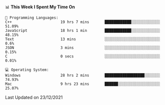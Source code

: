 
<!--START_SECTION:waka-->
📊 **This Week I Spent My Time On** 

```text
💬 Programming Languages: 
C++                      19 hrs 7 mins       ████████████░░░░░░░░░░░░░   51.09% 
JavaScript               18 hrs 1 min        ████████████░░░░░░░░░░░░░   48.15% 
Text                     13 mins             ░░░░░░░░░░░░░░░░░░░░░░░░░   0.6% 
JSON                     3 mins              ░░░░░░░░░░░░░░░░░░░░░░░░░   0.15% 
C                        0 secs              ░░░░░░░░░░░░░░░░░░░░░░░░░   0.01%

💻 Operating System: 
Windows                  28 hrs 2 mins       ██████████████████░░░░░░░   74.93% 
Mac                      9 hrs 23 mins       ██████░░░░░░░░░░░░░░░░░░░   25.07%

```


 Last Updated on 23/12/2021
<!--END_SECTION:waka-->
